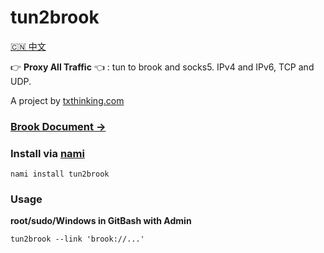 # tun2brook

[🇨🇳 中文](README_ZH.md)

👉 **Proxy All Traffic** 👈 : tun to brook and socks5. IPv4 and IPv6, TCP and UDP.

A project by [txthinking.com](https://www.txthinking.com)

### [Brook Document ->](https://txthinking.github.io/brook/)

### Install via [nami](https://github.com/txthinking/nami)

```
nami install tun2brook
```

### Usage

**root/sudo/Windows in GitBash with Admin**

```
tun2brook --link 'brook://...'
```
